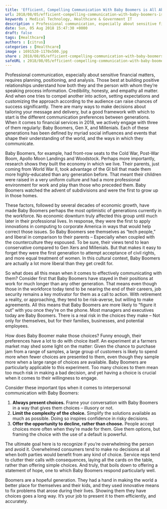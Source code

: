 ```yaml
---
title: 'Efficient, Compelling Communication With Baby Boomers is All About Choice'
url: 2018/08/05/efficient-compelling-communication-with-baby-boomers-is-all-about-choice/ 
keywords : Medical Technology, Healthcare & Government IT
description : Professional communication, especially about sensitive financial matters, requires planning, positioning, and analysis. Those best at building positive relationships understand how both they and the person with whom they’re speaking process information. Credibility, honesty, and empathy all matter. And when one tries to compel another into action, setting expectations and customizing the approach according to the audience can raise chances of success significantly.
date: Sun, 05 Aug 2018 15:47:30 +0000
draft: false
tags: [Healthcare]
authors : [citrus]
categories : [Healthcare]
image : 1691520-1170x500.jpg
share : 2018/08/05/efficient-compelling-communication-with-baby-boomers-is-all-about-choice/
safeURL : 2018/08/05/efficient-compelling-communication-with-baby-boomers-is-all-about-choice/
---
```


Professional communication, especially about sensitive financial matters, requires planning, positioning, and analysis. Those best at building positive relationships understand how both they and the person with whom they’re speaking process information. Credibility, honesty, and empathy all matter. And when one tries to compel another into action, setting expectations and customizing the approach according to the audience can raise chances of success significantly. There are many ways to make decisions about tailoring your message and delivery, but a good framework with which to start is the different communication preferences between generations. When it comes to financial services in 2018, we actively engage with three of them regularly: Baby Boomers, Gen X, and Millenials. Each of these generations has been defined by myriad social influences and events that shape their understanding of the world, and the ways in which they communicate. 

Baby Boomers, for example, had front-row seats to the Cold War, Post-War Boom, Apollo Moon Landings and Woodstock. Perhaps more importantly, research shows they built the economy in which we live. Their parents, just coming from World War II, took advantage of the GI bill that made them more highly-educated than any generation before. That meant their children were raised in a very uniform culture and had a more professional environment for work and play than those who preceded them. Baby Boomers watched the advent of subdivisions and were the first to grow up in those homes. 

These factors, followed by several decades of economic growth, have made Baby Boomers perhaps the most optimistic of generations currently in the workforce. No economic downturn truly affected this group until much later in their professional lives. In response, they were the first to apply innovations in computing to corporate America in ways that would help correct those issues. So Baby Boomers see themselves as “tech people,” and liberal in comparison to their parents – Especially when coupled with the counterculture they espoused. To be sure, their views tend to lean conservative compared to Gen Xers and Millenials. But that makes it easy to forget they were the first generation to attempt acceptance of civil rights, and more equal treatment of women. In this cultural context, Baby Boomers are actually a lot more liberal than they get credit for. 

So what does all this mean when it comes to effectively communicating with them? Consider first that Baby Boomers have stayed in their positions at work for much longer than any other generation. That means even though those in the workforce today tend to be nearing the end of their careers, job security remains a key motivator for them as a call to action. With retirement a reality, or approaching, they tend to be risk-averse, but willing to make agreements. All this means that Baby Boomers are more likely to “figure it out” with you once they’re on the phone. Most managers and executives today are Baby Boomers. There is a real risk in the choices they make – Not only for themselves, but for their families, businesses, and potential employees. 

How does Baby Boomer make those choices? Funny enough, their preferences have a lot to do with choice itself. An experiment at a farmers market may shed some light on the matter: Given the chance to purchase jam from a range of samples, a large group of customers is likely to spend more when fewer choices are presented to them, even though they sample more when a large range of choices are available. Baby Boomers are particularly applicable to this experiment. Too many choices to them mean too much risk in making a bad decision, and yet having a choice is crucial when it comes to their willingness to engage. 

Consider these important tips when it comes to interpersonal communication with Baby Boomers:

1.  **Always present choices.** Frame your conversation with Baby Boomers in a way that gives them choices – illusory or not.
2.  **Limit the complexity of the choice.** Simplify the solutions available as much as possible. Doing so inspires confidence in risky decisions.
3.  **Offer the opportunity to decline, rather than choose.** People accept choices more often when they’re made for them. Give them options, but framing the choice with the use of a default is powerful.

The ultimate goal here is to recognize if you’re overwhelming the person and avoid it. Overwhelmed consumers tend to make no decisions at all when both parties would benefit from any kind of choice. Service reps tend to clutter their calls with consequences, laying all the cards on the table, rather than offering simple choices. And truly, that boils down to offering a statement of hope, one to which Baby Boomers respond particularly well. 

Boomers are a hopeful generation. They had a hand in making the world a better place for themselves and their kids, and they used innovative means to fix problems that arose during their lives. Showing them they have choices goes a long way. It’s your job to present it to them efficiently, and accurately.